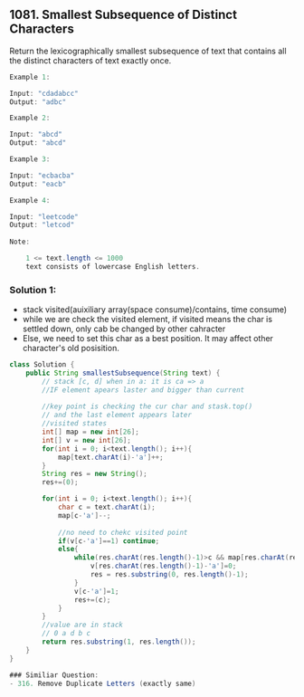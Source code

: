 ## 1081. Smallest Subsequence of Distinct Characters
Return the lexicographically smallest subsequence of text that contains all the distinct characters of text exactly once.
```java
Example 1:

Input: "cdadabcc"
Output: "adbc"

Example 2:

Input: "abcd"
Output: "abcd"

Example 3:

Input: "ecbacba"
Output: "eacb"

Example 4:

Input: "leetcode"
Output: "letcod"
 
Note:

    1 <= text.length <= 1000
    text consists of lowercase English letters.
```

### Solution 1:
- stack visited(auixiliary array(space consume)/contains, time consume)
- while we are check the visited element, if visited means the char is settled down, only cab be changed by other cahracter
- Else, we need to set this char as a best position. It may affect other character's old posisition.
```java
class Solution {
    public String smallestSubsequence(String text) {
        // stack [c, d] when in a: it is ca => a
        //IF element apears laster and bigger than current
        
        //key point is checking the cur char and stask.top()
        // and the last element appears later 
        //visited states
        int[] map = new int[26];
        int[] v = new int[26];
        for(int i = 0; i<text.length(); i++){
            map[text.charAt(i)-'a']++;
        }
        String res = new String();
        res+=(0);

        for(int i = 0; i<text.length(); i++){
            char c = text.charAt(i);
            map[c-'a']--;
            
            //no need to chekc visited point
            if(v[c-'a']==1) continue;
            else{
                while(res.charAt(res.length()-1)>c && map[res.charAt(res.length()-1)-'a']>=1){
                    v[res.charAt(res.length()-1)-'a']=0;
                    res = res.substring(0, res.length()-1);
                }
                v[c-'a']=1;
                res+=(c);
            }
        }
        //value are in stack
        // 0 a d b c
        return res.substring(1, res.length());
    }
}

### Similiar Question:
- 316. Remove Duplicate Letters (exactly same)
```
